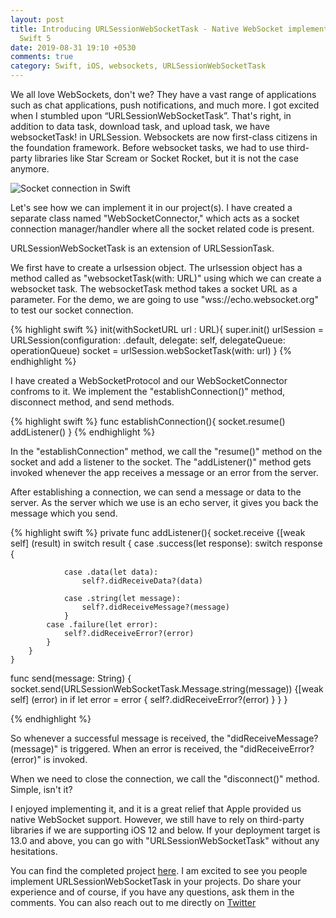 ```yaml
---
layout: post
title: Introducing URLSessionWebSocketTask - Native WebSocket implementation using
  Swift 5
date: 2019-08-31 19:10 +0530
comments: true
category: Swift, iOS, websockets, URLSessionWebSocketTask
---
```


We all love WebSockets, don't we? They have a vast range of applications such as chat applications, push notifications, and much more. I got excited when I stumbled upon 
“URLSessionWebSocketTask”. That's right, in addition to data task, download task, and upload task, we have websocketTask! in URLSession. Websockets are now first-class citizens in the foundation framework. Before websocket tasks, we had to use third-party libraries like Star Scream or Socket Rocket, but it is not the case anymore.

![Socket connection in Swift](/blog/assets/images/websockettask.jpg)


Let's see how we can implement it in our project(s). 
I have created a separate class named "WebSocketConnector," which acts as a socket connection manager/handler where all the socket related code is present. 

URLSessionWebSocketTask is an extension of URLSessionTask. 

We first have to create a urlsession object. The urlsession object has a method called as "websocketTask(with: URL)" using which we can create a websocket task. 
The websocketTask method takes a socket URL as a parameter. For the demo, we are going to use "wss://echo.websocket.org" to test our socket connection.

{% highlight swift %}
init(withSocketURL url : URL){
        super.init()
        urlSession  = URLSession(configuration: .default, delegate: self, delegateQueue: operationQueue)
        socket = urlSession.webSocketTask(with: url)
    }
{% endhighlight %}



I have created a WebSocketProtocol and our  WebSocketConnector confroms to it. We implement the "establishConnection()" method, disconnect method, and send methods. 

{% highlight swift %}
func establishConnection(){
        socket.resume()
        addListener()
    }
{% endhighlight %}


In the "establishConnection" method, we call the "resume()" method on the socket and add a listener to the socket. The "addListener()" method gets invoked whenever the app receives a message or an error from the server. 

After establishing a connection,  we can send a message or data to the server. As the server which we use is an echo server, it gives you back the message which you send.  

{% highlight swift %}
    private func addListener(){
        socket.receive {[weak self] (result) in
            switch result {
            case .success(let response):
                switch response {
                    
                case .data(let data):
                    self?.didReceiveData?(data)

                case .string(let message):
                    self?.didReceiveMessage?(message)
                }
            case .failure(let error):
                self?.didReceiveError?(error)
            }
        }
    }

func send(message: String) {
        socket.send(URLSessionWebSocketTask.Message.string(message)) {[weak self] (error) in
            if let error = error {
                self?.didReceiveError?(error)
            }
        }
    }

{% endhighlight %}

So whenever a successful message is received, the "didReceiveMessage?(message)" is triggered. When an error is received, the "didReceiveError?(error)" is invoked. 

When we need to close the connection, we call the "disconnect()" method. Simple, isn't it?

I enjoyed implementing it, and it is a great relief that Apple provided us native WebSocket support. However, we still have to rely on third-party libraries if we are supporting iOS 12 and below. If your deployment target is 13.0 and above, you can go with "URLSessionWebSocketTask" without any hesitations. 

You can find the completed project [here](https://github.com/rizwan95/SwiftWebSockets).
I am excited to see you people implement URLSessionWebSocketTask in your projects. Do share your experience and of course, if you have any questions, ask them in the comments. You can also reach out to me directly on [Twitter](https://twitter.com/rizwanasifahmed)

